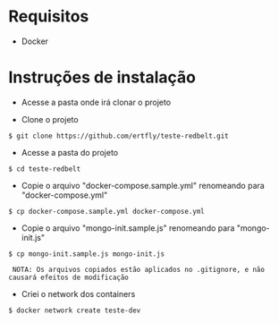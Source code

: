 # Requisitos #
- Docker

# Instruções de instalação #
- Acesse a pasta onde irá clonar o projeto

- Clone o projeto
```
$ git clone https://github.com/ertfly/teste-redbelt.git
```

- Acesse a pasta do projeto
```
$ cd teste-redbelt
```

- Copie o arquivo "docker-compose.sample.yml" renomeando para "docker-compose.yml"
```
$ cp docker-compose.sample.yml docker-compose.yml
```

- Copie o arquivo "mongo-init.sample.js" renomeando para "mongo-init.js"
```
$ cp mongo-init.sample.js mongo-init.js
```
`  NOTA: Os arquivos copiados estão aplicados no .gitignore, e não causará efeitos de modificação  `

- Criei o network dos containers
```
$ docker network create teste-dev
```